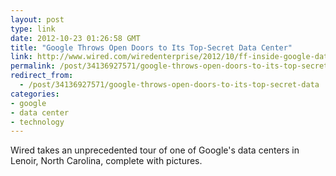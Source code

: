 ```yaml
---
layout: post
type: link
date: 2012-10-23 01:26:58 GMT
title: "Google Throws Open Doors to Its Top-Secret Data Center"
link: http://www.wired.com/wiredenterprise/2012/10/ff-inside-google-data-center/
permalink: /post/34136927571/google-throws-open-doors-to-its-top-secret-data
redirect_from: 
  - /post/34136927571/google-throws-open-doors-to-its-top-secret-data
categories:
- google
- data center
- technology
---
```

<p>Wired takes an unprecedented tour of one of Google's data centers in Lenoir, North Carolina, complete with pictures.</p>